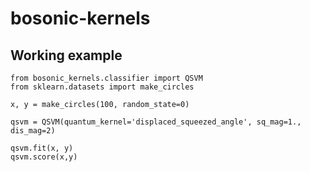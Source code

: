 # bosonic-kernels

## Working example

```
from bosonic_kernels.classifier import QSVM
from sklearn.datasets import make_circles

x, y = make_circles(100, random_state=0)

qsvm = QSVM(quantum_kernel='displaced_squeezed_angle', sq_mag=1., dis_mag=2)

qsvm.fit(x, y)
qsvm.score(x,y)
```


